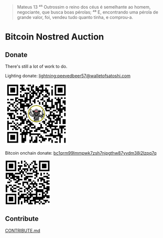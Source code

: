 > Mateus 13
> ⁴⁵ Outrossim o reino dos céus é semelhante ao homem, negociante, que busca boas pérolas;
> ⁴⁶ E, encontrando uma pérola de grande valor, foi, vendeu tudo quanto tinha, e comprou-a.

# Bitcoin Nostred Auction

## Donate
There's still a lot of work to do.

Lighting donate: <a href="lightning:peevedbeer57@walletofsatoshi.com">lightning:peevedbeer57@walletofsatoshi.com</a>

![zap me](https://raw.githubusercontent.com/antonioconselheiro/antonioconselheiro/main/img/qrcode-wallet-lighting.png)

Bitcoin onchain donate: <a href="bitcoin:bc1qrm99lmmpwk7zsh7njpgthw87yvdm38j2lzpq7q">bc1qrm99lmmpwk7zsh7njpgthw87yvdm38j2lzpq7q</a>

![zap me](https://raw.githubusercontent.com/antonioconselheiro/antonioconselheiro/main/img/qrcode-wallet-bitcoin.png)

## Contribute
[CONTRIBUTE.md](./CONTRIBUTE.md)

